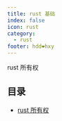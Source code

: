 ```yaml
---
title: rust 基础
index: false
icon: rust
category:
  - rust
footer: hdd❤hxy
---
```


rust 所有权

<!-- more -->



## 目录

- [rust 所有权](1.md)





